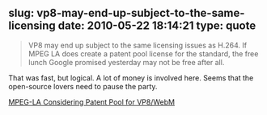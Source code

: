slug: vp8-may-end-up-subject-to-the-same-licensing
date: 2010-05-22 18:14:21
type: quote
---

> VP8 may end up subject to the same licensing issues as H.264. If MPEG LA does create a patent pool license for the standard, the free lunch Google promised yesterday may not be free after all.

That was fast, but logical. A lot of money is involved here. Seems that the open-source lovers need to pause the party.

 [MPEG-LA Considering Patent Pool for VP8/WebM](http://digitaldaily.allthingsd.com/20100520/googles-royalty-free-webm-video-may-not-be-royalty-free-for-long/)
